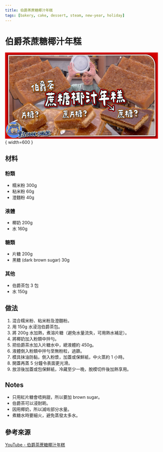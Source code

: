 ```yaml
---
title: 伯爵茶蔗糖椰汁年糕
tags: [bakery, cake, dessert, steam, new-year, holiday]
---
```


# 伯爵茶蔗糖椰汁年糕

![伯爵茶蔗糖椰汁年糕](../images/tea-sugar-new-year-cake.jpg){ width=600 }

## 材料

### 粉類
- 糯米粉 300g  
- 粘米粉 60g  
- 澄麵粉 40g  

### 液體
- 椰奶 200g  
- 水 160g  

### 糖類
- 片糖 200g  
- 黑糖 (dark brown sugar) 30g  

### 其他
- 伯爵茶包 3 包  
- 水 150g  

## 做法

1. 混合糯米粉、粘米粉及澄麵粉。  
2. 用 150g 水浸泡伯爵茶包。  
3. 將 200g 水加熱，煮溶片糖（避免水量流失，可用熱水補足）。  
4. 將椰奶加入粉類中拌勻。  
5. 把伯爵茶水加入片糖水中，總液體約 450g。  
6. 液體倒入粉類中拌勻至無粉粒，過篩。  
7. 模具抹油防黏，倒入粉漿，加蓋或保鮮紙，中火蒸約 1 小時。  
8. 開蓋再蒸 5 分鐘令表面更光滑。  
9. 放涼後加蓋或包保鮮紙，冷藏至少一晚，脫模切件後加熱享用。  

## Notes
- 只用紅片糖會唔夠甜，所以要加 brown sugar。  
- 伯爵茶可以浸耐啲。  
- 因用椰奶，所以減咗部分水量。  
- 煮糖水時要細火，避免蒸發太多水。  

## 參考來源
[YouTube - 伯爵茶蔗糖椰汁年糕](https://www.youtube.com/watch?v=xgnNk4UXqbs&t=66s)
